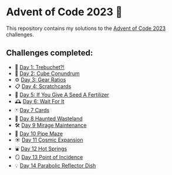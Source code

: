 # Advent of Code 2023 🎄

This repository contains my solutions to the [Advent of Code 2023](https://adventofcode.com/2023) challenges.

## Challenges completed:
- 🏹 [Day 1: Trebuchet?!](https://adventofcode.com/2023/day/1)
- 🧊 [Day 2: Cube Conundrum](https://adventofcode.com/2023/day/2)
- ⚙️ [Day 3: Gear Ratios](https://adventofcode.com/2023/day/3)
- 📋 [Day 4: Scratchcards](https://adventofcode.com/2023/day/4)
- 🌱 [Day 5: If You Give A Seed A Fertilizer](https://adventofcode.com/2023/day/5)
- 🕰️ [Day 6: Wait For It](https://adventofcode.com/2023/day/6)
- 🃏 [Day 7 Cards](https://adventofcode.com/2023/day/7)
- 👻 [Day 8 Haunted Wasteland](https://adventofcode.com/2023/day/8)
- 🛠️ [Day 9 Mirage Maintenance](https://adventofcode.com/2023/day/9)
- 🐰 [Day 10 Pipe Maze](https://adventofcode.com/2023/day/10)
- ☀️ [Day 11 Cosmic Expansion](https://adventofcode.com/2023/day/11)
- ⛲ [Day 12 Hot Springs](https://adventofcode.com/2023/day/12)
- 🪞 [Day 13 Point of Incidence](https://adventofcode.com/2023/day/12)
- 💡 [Day 14 Parabolic Reflector Dish](https://adventofcode.com/2023/day/12)
